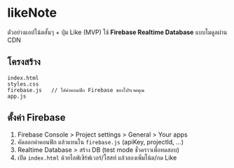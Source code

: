 # likeNote

ตัวอย่างแอปโน้ตสั้นๆ + ปุ่ม Like (MVP) ใช้ **Firebase Realtime Database** แบบโมดูลผ่าน CDN

## โครงสร้าง
```
index.html
styles.css
firebase.js   // ใส่ค่าคอนฟิก Firebase ของโปรเจคคุณ
app.js
```

## ตั้งค่า Firebase
1. Firebase Console > Project settings > General > Your apps
2. คัดลอกค่าคอนฟิก แล้วแทนใน `firebase.js` (apiKey, projectId, …)
3. Realtime Database > สร้าง DB (test mode ชั่วคราวเพื่อทดสอบ)
4. เปิด `index.html` ด้วยไลฟ์เซิร์ฟเวอร์/โฮสท์ แล้วลองเพิ่มโน้ต/กด Like
